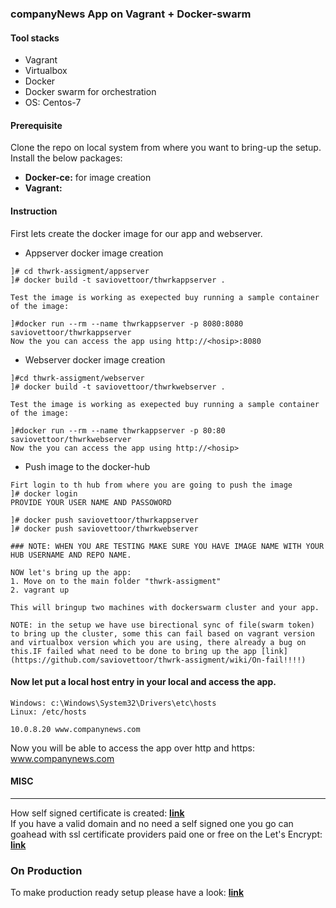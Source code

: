 ### companyNews App on Vagrant + Docker-swarm

#### Tool stacks
* Vagrant
* Virtualbox
* Docker
* Docker swarm for orchestration
* OS: Centos-7

#### Prerequisite
Clone the repo on local system from where you want to bring-up the setup. Install the below packages:
* <b>Docker-ce:</b> for image creation 
* <b>Vagrant:</b>

#### Instruction
First lets create the docker image for our app and webserver.<br>

* Appserver docker image creation
```
]# cd thwrk-assigment/appserver
]# docker build -t saviovettoor/thwrkappserver .

Test the image is working as exepected buy running a sample container of the image:

]#docker run --rm --name thwrkappserver -p 8080:8080 saviovettoor/thwrkappserver
Now the you can access the app using http://<hosip>:8080
```

* Webserver docker image creation
```
]#cd thwrk-assigment/webserver
]# docker build -t saviovettoor/thwrkwebserver .

Test the image is working as exepected buy running a sample container of the image:

]#docker run --rm --name thwrkappserver -p 80:80 saviovettoor/thwrkwebserver
Now the you can access the app using http://<hosip>
```

* Push image to the docker-hub
```
Firt login to th hub from where you are going to push the image
]# docker login
PROVIDE YOUR USER NAME AND PASSOWORD

]# docker push saviovettoor/thwrkappserver
]# docker push saviovettoor/thwrkwebserver

### NOTE: WHEN YOU ARE TESTING MAKE SURE YOU HAVE IMAGE NAME WITH YOUR HUB USERNAME AND REPO NAME.
```

```
NOW let's bring up the app:
1. Move on to the main folder "thwrk-assigment"
2. vagrant up

This will bringup two machines with dockerswarm cluster and your app.

NOTE: in the setup we have use birectional sync of file(swarm token) to bring up the cluster, some this can fail based on vagrant version and virtualbox version which you are using, there already a bug on this.IF failed what need to be done to bring up the app [link](https://github.com/saviovettoor/thwrk-assigment/wiki/On-fail!!!!)
```
#### Now let put a local host entry in your local and access the app.<br>
```
Windows: c:\Windows\System32\Drivers\etc\hosts
Linux: /etc/hosts

10.0.8.20 www.companynews.com
```
Now you will be able to access the app over http and https: www.companynews.com

#### MISC
---------
How self signed certificate is created: <b>[link](https://github.com/saviovettoor/DevOps-wiki/wiki/self-signed-certificates)</b> <br>
If you have a valid domain and no need a self signed one you go can goahead with ssl certificate providers paid one or free on the Let's  Encrypt: <b>[link](https://github.com/saviovettoor/DevOps-wiki/wiki/Let%E2%80%99s-Encrypt-SSL-Certificates-using-Standalone-Manual-Mode)</b>

### On Production
To make production ready setup please have a look: <b>[link](https://github.com/saviovettoor/thwrk-assigment/wiki/On-production)</b>
